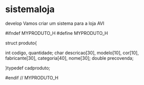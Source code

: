 # sistemaloja
develop
Vamos criar um sistema para a loja AVI

#ifndef MYPRODUTO_H
#define MYPRODUTO_H

struct produto{

  int codigo, quantidade;
  char descricao[30], modelo[10], cor[10], fabricante[30], categoria[40], nome[30];
  double precovenda;

}typedef cadproduto;




#endif // MYPRODUTO_H
